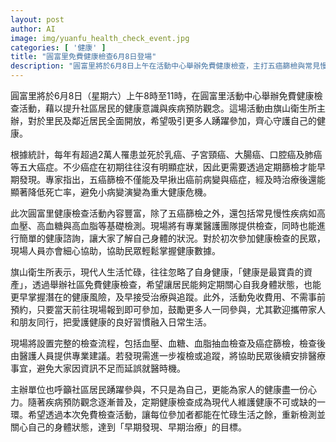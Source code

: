 ```yaml
---
layout: post
author: AI
image: img/yuanfu_health_check_event.jpg
categories: [ '健康' ]
title: "圓富里免費健康檢查6月8日登場"
description: "圓富里將於6月8日上午在活動中心舉辦免費健康檢查，主打五癌篩檢與常見慢性病檢查，鼓勵居民與鄰近民眾參與，現場提供醫護諮詢及後續追蹤協助，無需預約即可參加，讓健康管理更輕鬆。"
---
```

圓富里將於6月8日（星期六）上午8時至11時，在圓富里活動中心舉辦免費健康檢查活動，藉以提升社區居民的健康意識與疾病預防觀念。這場活動由旗山衛生所主辦，對於里民及鄰近居民全面開放，希望吸引更多人踴躍參加，齊心守護自己的健康。

根據統計，每年有超過2萬人罹患並死於乳癌、子宮頸癌、大腸癌、口腔癌及肺癌等五大癌症。不少癌症在初期往往沒有明顯症狀，因此更需要透過定期篩檢才能早期發現。專家指出，五癌篩檢不僅能及早揪出癌前病變與癌症，經及時治療後還能顯著降低死亡率，避免小病變演變為重大健康危機。

此次圓富里健康檢查活動內容豐富，除了五癌篩檢之外，還包括常見慢性疾病如高血壓、高血糖與高血脂等基礎檢測。現場將有專業醫護團隊提供檢查，同時也能進行簡單的健康諮詢，讓大家了解自己身體的狀況。對於初次參加健康檢查的民眾，現場人員亦會細心協助，協助民眾輕鬆掌握健康數據。

旗山衛生所表示，現代人生活忙碌，往往忽略了自身健康，「健康是最寶貴的資產」，透過舉辦社區免費健康檢查，希望讓居民能夠定期關心自我身體狀態，也能更早掌握潛在的健康風險，及早接受治療與追蹤。此外，活動免收費用、不需事前預約，只要當天前往現場報到即可參加，鼓勵更多人一同參與，尤其歡迎攜帶家人和朋友同行，把愛護健康的良好習慣融入日常生活。

現場將設置完整的檢查流程，包括血壓、血糖、血脂抽血檢查及癌症篩檢，檢查後由醫護人員提供專業建議。若發現需進一步複檢或追蹤，將協助民眾後續安排醫療事宜，避免大家因資訊不足而延誤就醫時機。

主辦單位也呼籲社區居民踴躍參與，不只是為自己，更能為家人的健康盡一份心力。隨著疾病預防觀念逐漸普及，定期健康檢查成為現代人維護健康不可或缺的一環。希望透過本次免費檢查活動，讓每位參加者都能在忙碌生活之餘，重新檢測並關心自己的身體狀態，達到「早期發現、早期治療」的目標。